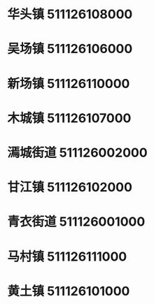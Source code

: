 # 华头镇 511126108000
# 吴场镇 511126106000
# 新场镇 511126110000
# 木城镇 511126107000
# 漹城街道 511126002000
# 甘江镇 511126102000
# 青衣街道 511126001000
# 马村镇 511126111000
# 黄土镇 511126101000
